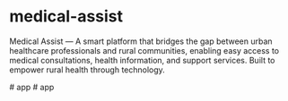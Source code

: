 # medical-assist

Medical Assist — A smart platform that bridges the gap between urban healthcare professionals and rural communities, enabling easy access to medical consultations, health information, and support services. Built to empower rural health through technology.

#   a p p  
 #   a p p  
 